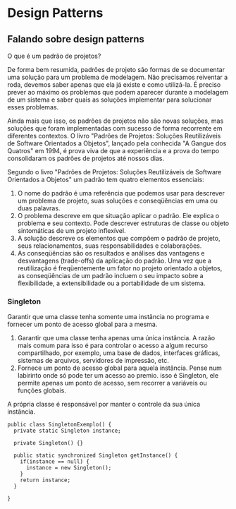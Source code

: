 # Design Patterns

## Falando sobre design patterns

O que é um padrão de projetos?

De forma bem resumida, padrões de projeto são formas de se documentar uma solução para um problema de modelagem. Não precisamos reiventar a roda, devemos saber apenas que ela já existe e como utilizá-la. É preciso prever ao máximo os problemas que podem aparecer durante a modelagem de um sistema e saber quais as soluções implementar para solucionar esses problemas.

Ainda mais que isso, os padrões de projetos não são novas soluções, mas soluções que foram implementadas com sucesso de forma recorrente em diferentes contextos. O livro "Padrões de Projetos: Soluções Reutilizáveis de Software Orientados a Objetos", lançado pela conhecida "A Gangue dos Quatros" em  1994, é prova viva de que a experiência e a prova do tempo consolidaram os padrões de projetos até nossos dias.

Segundo o livro "Padrões de Projetos: Soluções Reutilizáveis de Software Orientados a Objetos" um padrão tem quatro elementos essenciais:


1. O nome do padrão é uma referência que podemos usar para descrever um problema de projeto, suas soluções e conseqüências em uma ou duas palavras.
2. O problema descreve em que situação aplicar o padrão. Ele explica o problema e seu contexto. Pode descrever estruturas de classe ou objeto sintomáticas de um projeto inflexível.
3. A solução descreve os elementos que compõem o padrão de projeto, seus relacionamentos, suas responsabilidades e colaborações.
4. As conseqüências são os resultados e análises das vantagens e desvantagens (trade-offs) da aplicação do padrão. Uma vez que a reutilização é freqüentemente um
fator no projeto orientado a objetos, as conseqüências de um padrão incluem o seu impacto sobre a flexibilidade, a extensibilidade ou a portabilidade de um sistema. 

### Singleton

Garantir que uma classe tenha somente uma instância no programa e fornecer um ponto de acesso global para a mesma.

1. Garantir que uma classe tenha apenas uma única instância.
A razão mais comum para isso é para controlar o acesso a algum recurso compartilhado, por exemplo, uma base de dados, interfaces gráficas, sistemas de arquivos, servidores de impressão, etc.
2. Fornece um ponto de acesso global para aquela instância. Pense num labirinto onde só pode ter um acesso ao premio. isso é Singleton, ele permite apenas um ponto de acesso, sem recorrer a variáveis ou funções globais.

A própria classe é responsável por manter o controle da sua única instância.
```
public class SingletonExemplo() {
  private static Singleton instance;
  
  private Singleton() {}
  
  public static synchronized Singleton getInstance() {
    if(instance == null) {
      instance = new Singleton();
    }
    return instance;
  }

}
```



